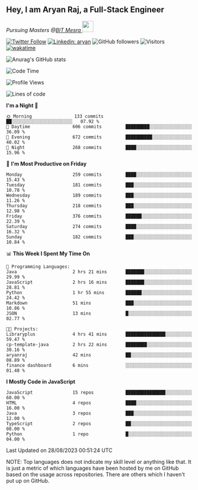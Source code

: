 <h2>Hey, I am Aryan Raj, a Full-Stack Engineer</h2>
<p><em>Pursuing Masters @<a href="https://bitmesra.ac.in/">BIT Mesra
</a><img src="https://media.giphy.com/media/WUlplcMpOCEmTGBtBW/giphy.gif" width="30"> 
</em></p>



[![Twitter Follow](https://img.shields.io/twitter/follow/desikiteretsu_?label=Follow)](https://twitter.com/intent/follow?screen_name=desikiteretsu_)
[![Linkedin: aryan](https://img.shields.io/badge/-aryan-blue?style=flat-square&logo=Linkedin&logoColor=white&link=https://www.linkedin.com/in/aryanraj24/)](https://www.linkedin.com/in/aryanraj24/)
![GitHub followers](https://img.shields.io/github/followers/aryan-139?label=Follow&style=social)
![Visitors](https://api.visitorbadge.io/api/visitors?path=https%3A%2F%2Fgithub.com%2Faryan-139&label=Visitors&countColor=%23263759&style=flat-square)
[![wakatime](https://wakatime.com/badge/user/5446e67c-4821-4850-b367-db5dd1d04c31.svg)](https://wakatime.com/@5446e67c-4821-4850-b367-db5dd1d04c31)

<!--### <img src="https://media.giphy.com/media/VgCDAzcKvsR6OM0uWg/giphy.gif" width="50"> A little more about me...  

```javascript
const aryan = {
    code: ["Javascript","Java", "Python","C++"],
    askMeAbout: ["Web Development", "Technology", "Business", "Social Media"],
    technologies: {
        backEnd: {
            js: ["Node", "Express","FastAPI","Python"],
        },
        databases: ["MongoDB", "MySql", "sqlite"],
        misc: ["Firebase", "php"]
    },
    currentFocus: "Getting into Deep Learning",
    funFact: "There are two ways to write error-free programs; only the third one works"
};
```

<img src="https://media.giphy.com/media/LnQjpWaON8nhr21vNW/giphy.gif" width="60"> <em><b>I love connecting with different people</b> so if you want to say <b>hi, I'll be happy to meet you more!</b> 😊</em>


-->

![Anurag's GitHub stats](https://github-readme-stats.vercel.app/api?username=aryan-139&show_icons=true&theme=dracula)

<!--START_SECTION:waka-->
![Code Time](http://img.shields.io/badge/Code%20Time-123%20hrs%2016%20mins-blue)

![Profile Views](http://img.shields.io/badge/Profile%20Views-2-blue)

![Lines of code](https://img.shields.io/badge/From%20Hello%20World%20I%27ve%20Written-992.9%20thousand%20lines%20of%20code-blue)

**I'm a Night 🦉** 

```text
🌞 Morning                133 commits         ██░░░░░░░░░░░░░░░░░░░░░░░   07.92 % 
🌆 Daytime                606 commits         █████████░░░░░░░░░░░░░░░░   36.09 % 
🌃 Evening                672 commits         ██████████░░░░░░░░░░░░░░░   40.02 % 
🌙 Night                  268 commits         ████░░░░░░░░░░░░░░░░░░░░░   15.96 % 
```
📅 **I'm Most Productive on Friday** 

```text
Monday                   259 commits         ████░░░░░░░░░░░░░░░░░░░░░   15.43 % 
Tuesday                  181 commits         ███░░░░░░░░░░░░░░░░░░░░░░   10.78 % 
Wednesday                189 commits         ███░░░░░░░░░░░░░░░░░░░░░░   11.26 % 
Thursday                 218 commits         ███░░░░░░░░░░░░░░░░░░░░░░   12.98 % 
Friday                   376 commits         ██████░░░░░░░░░░░░░░░░░░░   22.39 % 
Saturday                 274 commits         ████░░░░░░░░░░░░░░░░░░░░░   16.32 % 
Sunday                   182 commits         ███░░░░░░░░░░░░░░░░░░░░░░   10.84 % 
```


📊 **This Week I Spent My Time On** 

```text
💬 Programming Languages: 
Java                     2 hrs 21 mins       ███████░░░░░░░░░░░░░░░░░░   29.99 % 
JavaScript               2 hrs 16 mins       ███████░░░░░░░░░░░░░░░░░░   28.81 % 
Python                   1 hr 55 mins        ██████░░░░░░░░░░░░░░░░░░░   24.42 % 
Markdown                 51 mins             ███░░░░░░░░░░░░░░░░░░░░░░   10.86 % 
JSON                     13 mins             █░░░░░░░░░░░░░░░░░░░░░░░░   02.77 % 

🐱‍💻 Projects: 
Libraryplus              4 hrs 41 mins       ███████████████░░░░░░░░░░   59.47 % 
cp-template-java         2 hrs 22 mins       ████████░░░░░░░░░░░░░░░░░   30.16 % 
aryanraj                 42 mins             ██░░░░░░░░░░░░░░░░░░░░░░░   08.89 % 
finance dashboard        6 mins              ░░░░░░░░░░░░░░░░░░░░░░░░░   01.48 % 
```

**I Mostly Code in JavaScript** 

```text
JavaScript               15 repos            ███████████████░░░░░░░░░░   60.00 % 
HTML                     4 repos             ████░░░░░░░░░░░░░░░░░░░░░   16.00 % 
Java                     3 repos             ███░░░░░░░░░░░░░░░░░░░░░░   12.00 % 
TypeScript               2 repos             ██░░░░░░░░░░░░░░░░░░░░░░░   08.00 % 
Python                   1 repo              █░░░░░░░░░░░░░░░░░░░░░░░░   04.00 % 
```




 Last Updated on 28/08/2023 00:51:24 UTC
<!--END_SECTION:waka-->


NOTE: Top languages does not indicate my skill level or anything like that. It is just a metric of which languages have been hosted by me on GitHub based on the usage across repositories. There are others which I haven't put up on GitHub.
